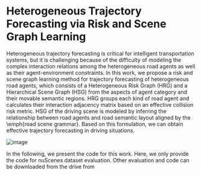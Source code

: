 # Heterogeneous Trajectory Forecasting via Risk and Scene Graph Learning
Heterogeneous trajectory forecasting is critical for intelligent transportation systems, but it is challenging because of the difficulty of modeling the complex interaction relations among the heterogeneous road agents as well as their agent-environment constraints.  In this work, we propose a risk and scene graph learning method for trajectory forecasting of heterogeneous road agents, which consists of a Heterogeneous Risk Graph (HRG) and a Hierarchical Scene Graph (HSG) from the aspects of agent category and their movable semantic regions. HRG groups each kind of road agent and calculates their interaction adjacency matrix based on an effective collision risk metric. HSG of the driving scene is modeled by inferring the relationship between road agents and road semantic layout aligned by the \emph{road scene grammar}. Based on this formulation, we can obtain effective trajectory forecasting in driving situations. 

![image](https://github.com/JWFanggit/HRG_HSG_trajForecasting/edit/main/RISG.png)

In the following, we present the code for this work. Here, we only provide the code for nuScenes dataset evaluation. Other evaluation and code can be downloaded from the drive from 
